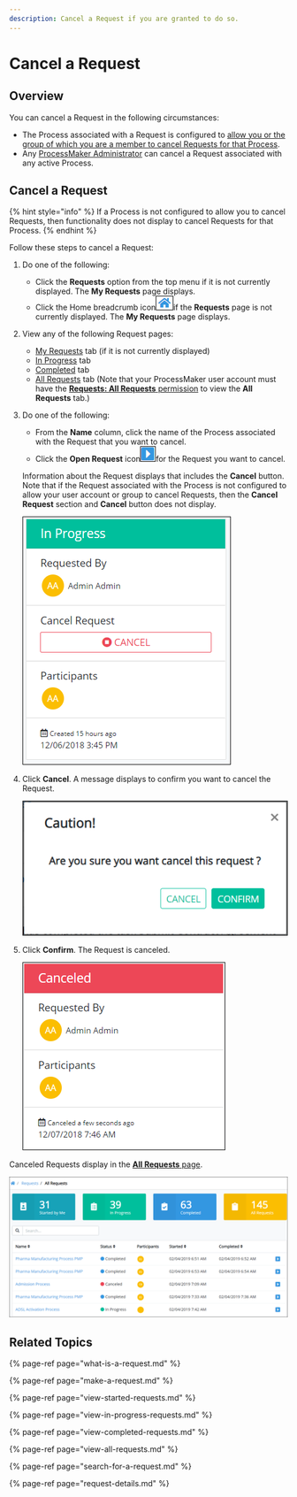 ```yaml
---
description: Cancel a Request if you are granted to do so.
---
```


# Cancel a Request

## Overview

You can cancel a Request in the following circumstances:

* The Process associated with a Request is configured to [allow you or the group of which you are a member to cancel Requests for that Process](../../designing-processes/viewing-processes/view-the-list-of-processes/edit-the-name-description-category-or-status-of-a-process.md#edit-general-information-about-a-process).
* Any [ProcessMaker Administrator](../../start-here/how-to-use-this-document.md#processmaker-administrator) can cancel a Request associated with any active Process.

## Cancel a Request

{% hint style="info" %}
If a Process is not configured to allow you to cancel Requests, then functionality does not display to cancel Requests for that Process.
{% endhint %}

Follow these steps to cancel a Request:

1. Do one of the following:
   * Click the **Requests** option from the top menu if it is not currently displayed. The **My Requests** page displays.
   * Click the Home breadcrumb icon![](../../.gitbook/assets/home-breadcrumb-icon.png)if the **Requests** page is not currently displayed. The **My Requests** page displays.
2. View any of the following Request pages:
   * [My Requests](make-a-request.md) tab \(if it is not currently displayed\)
   * [In Progress](view-in-progress-requests.md) tab
   * [Completed](view-completed-requests.md) tab
   * [All Requests](view-all-requests.md) tab \(Note that your ProcessMaker user account must have the [**Requests: All Requests** permission](../../processmaker-administration/permission-descriptions-for-users-and-groups.md#requests) to view the **All Requests** tab.\)
3. Do one of the following:

   * From the **Name** column, click the name of the Process associated with the Request that you want to cancel.
   * Click the **Open Request** icon![](../../.gitbook/assets/open-request-icon-requests.png)for the Request you want to cancel.

   Information about the Request displays that includes the **Cancel** button. Note that if the Request associated with the Process is not configured to allow your user account or group to cancel Requests, then the **Cancel Request** section and **Cancel** button does not display.

   ![](../../.gitbook/assets/in-progress-request-to-cancel-request-requests%20%281%29.png)

4. Click **Cancel**. A message displays to confirm you want to cancel the Request.  

   ![](../../.gitbook/assets/cancel-request-confirmation-screen-requests.png)

5. Click **Confirm**. The Request is canceled.  

   ![](../../.gitbook/assets/canceled-request-requests.png)

Canceled Requests display in the [**All Requests** page](view-all-requests.md).

![Canceled Request in the &quot;All Requests&quot; page](../../.gitbook/assets/canceled-request-in-all-requests-tab-requests.png)

## Related Topics

{% page-ref page="what-is-a-request.md" %}

{% page-ref page="make-a-request.md" %}

{% page-ref page="view-started-requests.md" %}

{% page-ref page="view-in-progress-requests.md" %}

{% page-ref page="view-completed-requests.md" %}

{% page-ref page="view-all-requests.md" %}

{% page-ref page="search-for-a-request.md" %}

{% page-ref page="request-details.md" %}



